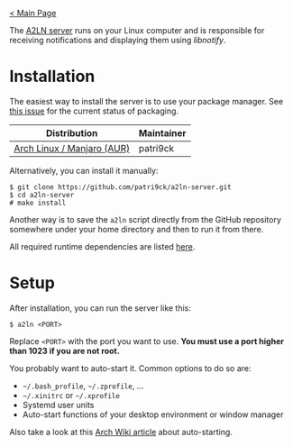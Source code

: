 [< Main Page](index.md)

The [A2LN server](https://github.com/patri9ck/a2ln-server) runs on your Linux computer and is responsible for receiving notifications and displaying them using _libnotify_.

# Installation
The easiest way to install the server is to use your package manager. See [this issue](https://github.com/patri9ck/a2ln-server/issues/2) for the current status of packaging.

Distribution | Maintainer
------------ | ----------
[Arch Linux / Manjaro (AUR)](https://aur.archlinux.org/packages/a2ln/) | patri9ck

Alternatively, you can install it manually:
```
$ git clone https://github.com/patri9ck/a2ln-server.git
$ cd a2ln-server
# make install
```
Another way is to save the `a2ln` script directly from the GitHub repository somewhere under your home directory and then to run it from there.

All required runtime dependencies are listed [here](https://github.com/patri9ck/a2ln-server/blob/main/requirements.txt).

# Setup
After installation, you can run the server like this:
```
$ a2ln <PORT>
```
Replace `<PORT>` with the port you want to use. **You must use a port higher than 1023 if you are not root.**

You probably want to auto-start it. Common options to do so are:
- `~/.bash_profile`, `~/.zprofile`, ...
- `~/.xinitrc` or `~/.xprofile`
- Systemd user units
- Auto-start functions of your desktop environment or window manager

Also take a look at this [Arch Wiki article](https://wiki.archlinux.org/title/autostarting) about auto-starting.
